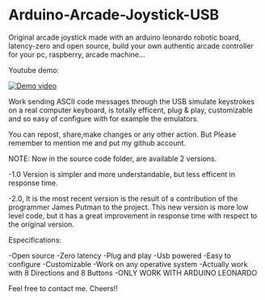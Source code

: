 # Arduino-Arcade-Joystick-USB
Original arcade joystick made with an arduino leonardo robotic board,  
latency-zero and open source, build your own authentic arcade controller for your pc,
raspberry, arcade machine...

Youtube demo:

[![Demo video](http://img.youtube.com/vi/0mmQO6BNBao/0.jpg)](https://www.youtube.com/watch?v=0mmQO6BNBao)

Work sending ASCII code messages through the USB simulate keystrokes on a real computer keyboard,
is totally efficent, plug & play,  customizable and so easy of configure with for example the emulators.

You can repost, share,make changes or any other action.
But Please remember to mention me and put my github account.

NOTE: Now in the source code folder, are available 2 versions.

-1.0 Version is simpler and more understandable, but less efficent in response time.

-2.0, It is the most recent version is the result of a contribution of the programmer James Putman to the project.
This new version is more low level code, but it has a great improvement in response time with respect to the original version.

Especifications:

-Open source
-Zero latency
-Plug and play
-Usb powered
-Easy to configure
-Customizable
-Work on any operative system
-Actually work with 8 Directions and 8 Buttons
-ONLY WORK WITH ARDUINO LEONARDO

Feel free to contact me.
Cheers!!
